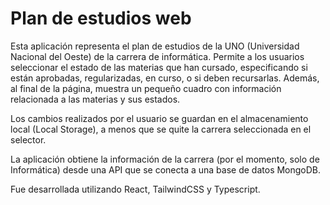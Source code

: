 # Plan de estudios web

Esta aplicación representa el plan de estudios de la UNO (Universidad Nacional del Oeste) de la carrera de informática. Permite a los usuarios seleccionar el estado de las materias que han cursado, especificando si están aprobadas, regularizadas, en curso, o si deben recursarlas. Además, al final de la página, muestra un pequeño cuadro con información relacionada a las materias y sus estados.

Los cambios realizados por el usuario se guardan en el almacenamiento local (Local Storage), a menos que se quite la carrera seleccionada en el selector.

La aplicación obtiene la información de la carrera (por el momento, solo de Informática) desde una API que se conecta a una base de datos MongoDB.

Fue desarrollada utilizando React, TailwindCSS y Typescript.
